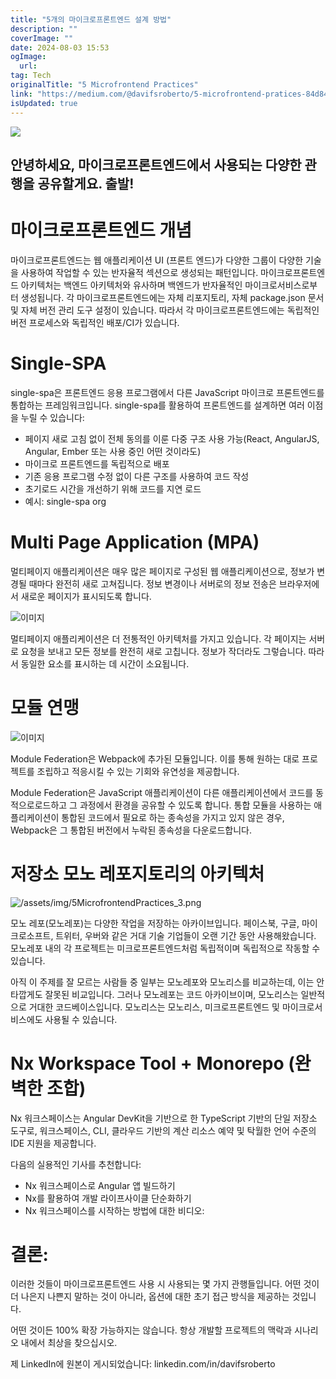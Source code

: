 ```yaml
---
title: "5개의 마이크로프론트엔드 설계 방법"
description: ""
coverImage: ""
date: 2024-08-03 15:53
ogImage:
  url:
tag: Tech
originalTitle: "5 Microfrontend Practices"
link: "https://medium.com/@davifsroberto/5-microfrontend-pratices-84d843958754"
isUpdated: true
---
```


<img src="/assets/img/5MicrofrontendPractices_0.png" />

## 안녕하세요, 마이크로프론트엔드에서 사용되는 다양한 관행을 공유할게요. 출발!

# 마이크로프론트엔드 개념

마이크로프론트엔드는 웹 애플리케이션 UI (프론트 엔드)가 다양한 그룹이 다양한 기술을 사용하여 작업할 수 있는 반자율적 섹션으로 생성되는 패턴입니다. 마이크로프론트엔드 아키텍처는 백엔드 아키텍처와 유사하며 백엔드가 반자율적인 마이크로서비스로부터 생성됩니다. 각 마이크로프론트엔드에는 자체 리포지토리, 자체 package.json 문서 및 자체 버전 관리 도구 설정이 있습니다. 따라서 각 마이크로프론트엔드에는 독립적인 버전 프로세스와 독립적인 배포/CI가 있습니다.

<!-- seedividend - 사각형 -->

<ins class="adsbygoogle"
     style="display:block"
     data-ad-client="ca-pub-4877378276818686"
     data-ad-slot="1898504329"
     data-ad-format="auto"
     data-full-width-responsive="true"></ins>

<script>
     (adsbygoogle = window.adsbygoogle || []).push({});
</script>

# Single-SPA

single-spa은 프론트엔드 응용 프로그램에서 다른 JavaScript 마이크로 프론트엔드를 통합하는 프레임워크입니다. single-spa를 활용하여 프론트엔드를 설계하면 여러 이점을 누릴 수 있습니다:

- 페이지 새로 고침 없이 전체 동의를 이룬 다중 구조 사용 가능(React, AngularJS, Angular, Ember 또는 사용 중인 어떤 것이라도)
- 마이크로 프론트엔드를 독립적으로 배포
- 기존 응용 프로그램 수정 없이 다른 구조를 사용하여 코드 작성
- 초기로드 시간을 개선하기 위해 코드를 지연 로드
- 예시: single-spa org

# Multi Page Application (MPA)

<!-- seedividend - 사각형 -->

<ins class="adsbygoogle"
     style="display:block"
     data-ad-client="ca-pub-4877378276818686"
     data-ad-slot="1898504329"
     data-ad-format="auto"
     data-full-width-responsive="true"></ins>

<script>
     (adsbygoogle = window.adsbygoogle || []).push({});
</script>

멀티페이지 애플리케이션은 매우 많은 페이지로 구성된 웹 애플리케이션으로, 정보가 변경될 때마다 완전히 새로 고쳐집니다. 정보 변경이나 서버로의 정보 전송은 브라우저에서 새로운 페이지가 표시되도록 합니다.

![이미지](/assets/img/5MicrofrontendPractices_1.png)

멀티페이지 애플리케이션은 더 전통적인 아키텍처를 가지고 있습니다. 각 페이지는 서버로 요청을 보내고 모든 정보를 완전히 새로 고칩니다. 정보가 작더라도 그렇습니다. 따라서 동일한 요소를 표시하는 데 시간이 소요됩니다.

# 모듈 연맹

<!-- seedividend - 사각형 -->

<ins class="adsbygoogle"
     style="display:block"
     data-ad-client="ca-pub-4877378276818686"
     data-ad-slot="1898504329"
     data-ad-format="auto"
     data-full-width-responsive="true"></ins>

<script>
     (adsbygoogle = window.adsbygoogle || []).push({});
</script>

![이미지](/assets/img/5MicrofrontendPractices_2.png)

Module Federation은 Webpack에 추가된 모듈입니다. 이를 통해 원하는 대로 프로젝트를 조립하고 적응시킬 수 있는 기회와 유연성을 제공합니다.

Module Federation은 JavaScript 애플리케이션이 다른 애플리케이션에서 코드를 동적으로로드하고 그 과정에서 환경을 공유할 수 있도록 합니다. 통합 모듈을 사용하는 애플리케이션이 통합된 코드에서 필요로 하는 종속성을 가지고 있지 않은 경우, Webpack은 그 통합된 버전에서 누락된 종속성을 다운로드합니다.

# 저장소 모노 레포지토리의 아키텍처

<!-- seedividend - 사각형 -->

<ins class="adsbygoogle"
     style="display:block"
     data-ad-client="ca-pub-4877378276818686"
     data-ad-slot="1898504329"
     data-ad-format="auto"
     data-full-width-responsive="true"></ins>

<script>
     (adsbygoogle = window.adsbygoogle || []).push({});
</script>

![/assets/img/5MicrofrontendPractices_3.png](/assets/img/5MicrofrontendPractices_3.png)

모노 레포(모노레포)는 다양한 작업을 저장하는 아카이브입니다. 페이스북, 구글, 마이크로소프트, 트위터, 우버와 같은 거대 기술 기업들이 오랜 기간 동안 사용해왔습니다. 모노레포 내의 각 프로젝트는 미크로프론트엔드처럼 독립적이며 독립적으로 작동할 수 있습니다.

아직 이 주제를 잘 모르는 사람들 중 일부는 모노레포와 모노리스를 비교하는데, 이는 안타깝게도 잘못된 비교입니다. 그러나 모노레포는 코드 아카이브이며, 모노리스는 일반적으로 거대한 코드베이스입니다. 모노리스는 모노리스, 미크로프론트엔드 및 마이크로서비스에도 사용될 수 있습니다.

# Nx Workspace Tool + Monorepo (완벽한 조합)

<!-- seedividend - 사각형 -->

<ins class="adsbygoogle"
     style="display:block"
     data-ad-client="ca-pub-4877378276818686"
     data-ad-slot="1898504329"
     data-ad-format="auto"
     data-full-width-responsive="true"></ins>

<script>
     (adsbygoogle = window.adsbygoogle || []).push({});
</script>

Nx 워크스페이스는 Angular DevKit을 기반으로 한 TypeScript 기반의 단일 저장소 도구로, 워크스페이스, CLI, 클라우드 기반의 계산 리소스 예약 및 탁월한 언어 수준의 IDE 지원을 제공합니다.

다음의 실용적인 기사를 추천합니다:

- Nx 워크스페이스로 Angular 앱 빌드하기
- Nx를 활용하여 개발 라이프사이클 단순화하기
- Nx 워크스페이스를 시작하는 방법에 대한 비디오:

# 결론:

<!-- seedividend - 사각형 -->

<ins class="adsbygoogle"
     style="display:block"
     data-ad-client="ca-pub-4877378276818686"
     data-ad-slot="1898504329"
     data-ad-format="auto"
     data-full-width-responsive="true"></ins>

<script>
     (adsbygoogle = window.adsbygoogle || []).push({});
</script>

이러한 것들이 마이크로프론트엔드 사용 시 사용되는 몇 가지 관행들입니다. 어떤 것이 더 나은지 나쁜지 말하는 것이 아니라, 옵션에 대한 초기 접근 방식을 제공하는 것입니다.

어떤 것이든 100% 확장 가능하지는 않습니다. 항상 개발할 프로젝트의 맥락과 시나리오 내에서 최상을 찾으십시오.

제 LinkedIn에 원본이 게시되었습니다: linkedin.com/in/davifsroberto

